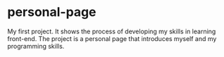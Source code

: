 # personal-page
My first project. It shows the process of developing my skills in learning front-end. The project is a personal page that introduces myself and my programming skills.
